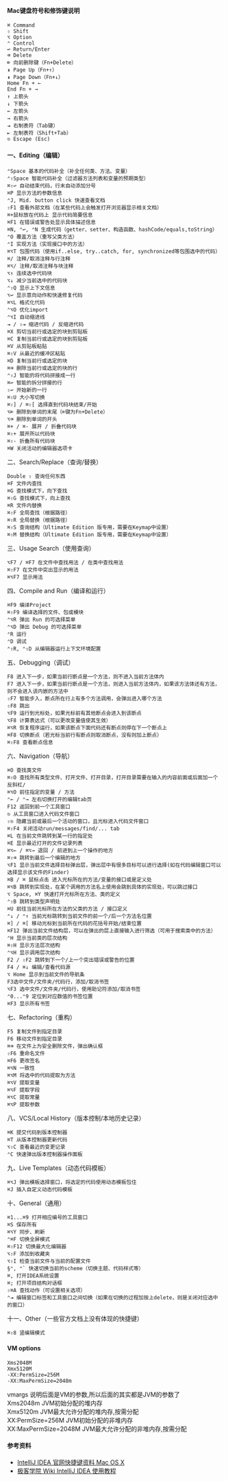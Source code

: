 #### Mac键盘符号和修饰键说明

	⌘ Command
	⇧ Shift
	⌥ Option
	⌃ Control
	↩︎ Return/Enter
	⌫ Delete
	⌦ 向前删除键（Fn+Delete）
	⇞ Page Up（Fn+↑）
	⇟ Page Down（Fn+↓）
	Home Fn + ←
	End Fn + →
	↑ 上箭头
	↓ 下箭头
	← 左箭头
	→ 右箭头
	⇥ 右制表符（Tab键）
	⇤ 左制表符（Shift+Tab）
	⎋ Escape (Esc)

#### 一、Editing（编辑）
	⌃Space 基本的代码补全（补全任何类、方法、变量）
	⌃⇧Space 智能代码补全（过滤器方法列表和变量的预期类型）
	⌘⇧↩ 自动结束代码，行末自动添加分号
	⌘P 显示方法的参数信息
	⌃J, Mid. button click 快速查看文档
	⇧F1 查看外部文档（在某些代码上会触发打开浏览器显示相关文档）
	⌘+鼠标放在代码上 显示代码简要信息
	⌘F1 在错误或警告处显示具体描述信息
	⌘N, ⌃↩, ⌃N 生成代码（getter、setter、构造函数、hashCode/equals,toString）
	⌃O 覆盖方法（重写父类方法）
	⌃I 实现方法（实现接口中的方法）
	⌘⌥T 包围代码（使用if..else, try..catch, for, synchronized等包围选中的代码）
	⌘/ 注释/取消注释与行注释
	⌘⌥/ 注释/取消注释与块注释
	⌥↑ 连续选中代码块
	⌥↓ 减少当前选中的代码块
	⌃⇧Q 显示上下文信息
	⌥↩ 显示意向动作和快速修复代码
	⌘⌥L 格式化代码
	⌃⌥O 优化import
	⌃⌥I 自动缩进线
	⇥ / ⇧⇥ 缩进代码 / 反缩进代码
	⌘X 剪切当前行或选定的块到剪贴板
	⌘C 复制当前行或选定的块到剪贴板
	⌘V 从剪贴板粘贴
	⌘⇧V 从最近的缓冲区粘贴
	⌘D 复制当前行或选定的块
	⌘⌫ 删除当前行或选定的块的行
	⌃⇧J 智能的将代码拼接成一行
	⌘↩ 智能的拆分拼接的行
	⇧↩ 开始新的一行
	⌘⇧U 大小写切换
	⌘⇧] / ⌘⇧[ 选择直到代码块结束/开始
	⌥⌦ 删除到单词的末尾（⌦键为Fn+Delete）
	⌥⌫ 删除到单词的开头
	⌘+ / ⌘- 展开 / 折叠代码块
	⌘⇧+ 展开所以代码块
	⌘⇧- 折叠所有代码块
	⌘W 关闭活动的编辑器选项卡
二、Search/Replace（查询/替换）

	Double ⇧ 查询任何东西
	⌘F 文件内查找
	⌘G 查找模式下，向下查找
	⌘⇧G 查找模式下，向上查找
	⌘R 文件内替换
	⌘⇧F 全局查找（根据路径）
	⌘⇧R 全局替换（根据路径）
	⌘⇧S 查询结构（Ultimate Edition 版专用，需要在Keymap中设置）
	⌘⇧M 替换结构（Ultimate Edition 版专用，需要在Keymap中设置）

三、Usage Search（使用查询）

	⌥F7 / ⌘F7 在文件中查找用法 / 在类中查找用法
	⌘⇧F7 在文件中突出显示的用法
	⌘⌥F7 显示用法

四、Compile and Run（编译和运行）

	⌘F9 编译Project
	⌘⇧F9 编译选择的文件、包或模块
	⌃⌥R 弹出 Run 的可选择菜单
	⌃⌥D 弹出 Debug 的可选择菜单
	⌃R 运行
	⌃D 调试
	⌃⇧R, ⌃⇧D 从编辑器运行上下文环境配置

五、Debugging（调试）

	F8 进入下一步，如果当前行断点是一个方法，则不进入当前方法体内
	F7 进入下一步，如果当前行断点是一个方法，则进入当前方法体内，如果该方法体还有方法，则不会进入该内嵌的方法中
	⇧F7 智能步入，断点所在行上有多个方法调用，会弹出进入哪个方法
	⇧F8 跳出
	⌥F9 运行到光标处，如果光标前有其他断点会进入到该断点
	⌥F8 计算表达式（可以更改变量值使其生效）
	⌘⌥R 恢复程序运行，如果该断点下面代码还有断点则停在下一个断点上
	⌘F8 切换断点（若光标当前行有断点则取消断点，没有则加上断点）
	⌘⇧F8 查看断点信息

六、Navigation（导航）

	⌘O 查找类文件
	⌘⇧O 查找所有类型文件、打开文件、打开目录，打开目录需要在输入的内容前面或后面加一个反斜杠/
	⌘⌥O 前往指定的变量 / 方法
	⌃← / ⌃→ 左右切换打开的编辑tab页
	F12 返回到前一个工具窗口
	⎋ 从工具窗口进入代码文件窗口
	⇧⎋ 隐藏当前或最后一个活动的窗口，且光标进入代码文件窗口
	⌘⇧F4 关闭活动run/messages/find/... tab
	⌘L 在当前文件跳转到某一行的指定处
	⌘E 显示最近打开的文件记录列表
	⌘⌥← / ⌘⌥→ 退回 / 前进到上一个操作的地方
	⌘⇧⌫ 跳转到最后一个编辑的地方
	⌥F1 显示当前文件选择目标弹出层，弹出层中有很多目标可以进行选择(如在代码编辑窗口可以选择显示该文件的Finder)
	⌘B / ⌘ 鼠标点击 进入光标所在的方法/变量的接口或是定义处
	⌘⌥B 跳转到实现处，在某个调用的方法名上使用会跳到具体的实现处，可以跳过接口
	⌥ Space, ⌘Y 快速打开光标所在方法、类的定义
	⌃⇧B 跳转到类型声明处
	⌘U 前往当前光标所在方法的父类的方法 / 接口定义
	⌃↓ / ⌃↑ 当前光标跳转到当前文件的前一个/后一个方法名位置
	⌘] / ⌘[ 移动光标到当前所在代码的花括号开始/结束位置
	⌘F12 弹出当前文件结构层，可以在弹出的层上直接输入进行筛选（可用于搜索类中的方法）
	⌃H 显示当前类的层次结构
	⌘⇧H 显示方法层次结构
	⌃⌥H 显示调用层次结构
	F2 / ⇧F2 跳转到下一个/上一个突出错误或警告的位置
	F4 / ⌘↓ 编辑/查看代码源
	⌥ Home 显示到当前文件的导航条
	F3选中文件/文件夹/代码行，添加/取消书签
	⌥F3 选中文件/文件夹/代码行，使用助记符添加/取消书签
	⌃0...⌃9 定位到对应数值的书签位置
	⌘F3 显示所有书签

七、Refactoring（重构）

	F5 复制文件到指定目录
	F6 移动文件到指定目录
	⌘⌫ 在文件上为安全删除文件，弹出确认框
	⇧F6 重命名文件
	⌘F6 更改签名
	⌘⌥N 一致性
	⌘⌥M 将选中的代码提取为方法
	⌘⌥V 提取变量
	⌘⌥F 提取字段
	⌘⌥C 提取常量
	⌘⌥P 提取参数

八、VCS/Local History（版本控制/本地历史记录）

	⌘K 提交代码到版本控制器
	⌘T 从版本控制器更新代码
	⌥⇧C 查看最近的变更记录
	⌃C 快速弹出版本控制器操作面板
	
九、Live Templates（动态代码模板）

	⌘⌥J 弹出模板选择窗口，将选定的代码使用动态模板包住
	⌘J 插入自定义动态代码模板

十、General（通用）

	⌘1...⌘9 打开相应编号的工具窗口
	⌘S 保存所有
	⌘⌥Y 同步、刷新
	⌃⌘F 切换全屏模式
	⌘⇧F12 切换最大化编辑器
	⌥⇧F 添加到收藏夹
	⌥⇧I 检查当前文件与当前的配置文件
	§⌃, ⌃` 快速切换当前的scheme（切换主题、代码样式等）
	⌘, 打开IDEA系统设置
	⌘; 打开项目结构对话框
	⇧⌘A 查找动作（可设置相关选项）
	⌃⇥ 编辑窗口标签和工具窗口之间切换（如果在切换的过程加按上delete，则是关闭对应选中的窗口）

十一、Other（一些官方文档上没有体现的快捷键）

	⌘⇧8 竖编辑模式

#### VM options
	­Xms2048M   
	­Xmx5120M   
	-XX:PermSize=256M  
	-XX:MaxPermSize=2048m  

­vmargs 说明后面是VM的参数,所以后面的其实都是JVM的参数了  
­Xms2048m JVM初始分配的堆内存  
­Xmx5120m JVM最大允许分配的堆内存,按需分配  
­XX:PermSize=256M JVM初始分配的非堆内存  
­XX:MaxPermSize=2048M JVM最大允许分配的非堆内存,按需分配  

#### 参考资料
* [IntelliJ IDEA 官网快捷键资料 Mac OS X](https://www.jetbrains.com/idea/docs/IntelliJIDEA_ReferenceCard_Mac.pdf)
* [极客学院 Wiki IntelliJ IDEA 使用教程](http://wiki.jikexueyuan.com/project/intellij-idea-tutorial/keymap-mac-introduce.html)
